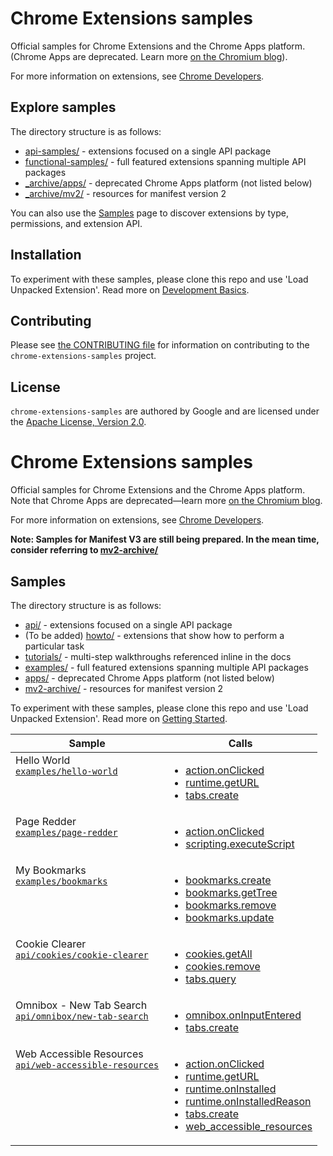 # Chrome Extensions samples

Official samples for Chrome Extensions and the Chrome Apps platform. (Chrome Apps are deprecated. Learn more [on the Chromium blog](https://blog.chromium.org/2020/08/changes-to-chrome-app-support-timeline.html)).

For more information on extensions, see [Chrome Developers](https://developer.chrome.com).

## Explore samples

The directory structure is as follows:

- [api-samples/](api-samples/) - extensions focused on a single API package
- [functional-samples/](functional-samples/) - full featured extensions spanning multiple API packages
- [\_archive/apps/](_archive/apps/) - deprecated Chrome Apps platform (not listed below)
- [\_archive/mv2/](_archive/mv2/) - resources for manifest version 2

You can also use the [Samples](https://developer.chrome.com/docs/extensions/samples/) page to discover extensions by type, permissions, and extension API.

## Installation

To experiment with these samples, please clone this repo and use 'Load Unpacked Extension'.
Read more on [Development Basics](https://developer.chrome.com/docs/extensions/mv3/getstarted/development-basics/#load-unpacked).

## Contributing

Please see [the CONTRIBUTING file](/CONTRIBUTING.md) for information on contributing to the `chrome-extensions-samples` project.

## License

`chrome-extensions-samples` are authored by Google and are licensed under the [Apache License, Version 2.0](/LICENSE).

# Chrome Extensions samples

Official samples for Chrome Extensions and the Chrome Apps platform.
Note that Chrome Apps are deprecated—learn more [on the Chromium blog](https://blog.chromium.org/2020/08/changes-to-chrome-app-support-timeline.html).

For more information on extensions, see [Chrome Developers](https://developer.chrome.com).

**Note: Samples for Manifest V3 are still being prepared. In the mean time, consider referring to [mv2-archive/](mv2-archive/)**

## Samples

The directory structure is as follows:

* [api/](api/) - extensions focused on a single API package
* (To be added) [howto/](howto/) - extensions that show how to perform a particular task
* [tutorials/](tutorials/) - multi-step walkthroughs referenced inline in the docs
* [examples/](examples/) - full featured extensions spanning multiple API packages
* [apps/](apps/) - deprecated Chrome Apps platform (not listed below)
* [mv2-archive/](mv2-archive/) - resources for manifest version 2

To experiment with these samples, please clone this repo and use 'Load Unpacked Extension'.
Read more on [Getting Started](https://developer.chrome.com/extensions/getstarted).

<table>
  <thead>
    <tr>
      <th>Sample</th>
      <th>Calls</th>
    </tr>
  </thead>
  <tbody>
    <tr>
      <td style="vertical-align:top;">
        Hello World <br>
        <a href="examples/hello-world"><code>examples/hello-world</code></a>
      </td>
      <td  style="vertical-align:top;">
        <ul>
          <li><a href="https://developer.chrome.com/docs/extensions/reference/action/#event-onClicked">action.onClicked</a></li>
          <li><a href="https://developer.chrome.com/docs/extensions/reference/runtime/#method-getURL">runtime.getURL</a></li>
          <li><a href="https://developer.chrome.com/docs/extensions/reference/tabs/#method-create">tabs.create</a></li>
        </ul>
      </td>
    </tr>
    <tr>
      <td style="vertical-align:top;">
        Page Redder <br>
        <a href="examples/page-redder"><code>examples/page-redder</code></a>
      </td>
      <td  style="vertical-align:top;">
        <ul>
          <li><a href="https://developer.chrome.com/docs/extensions/reference/action/#event-onClicked">action.onClicked</a></li>
          <li><a href="https://developer.chrome.com/docs/extensions/reference/scripting/#method-executeScript">scripting.executeScript</a></li>
        </ul>
      </td>
    </tr>
    <tr>
      <td style="vertical-align:top;">
         My Bookmarks <br>
        <a href="examples/bookmarks"><code>examples/bookmarks</code></a>
      </td>
      <td  style="vertical-align:top;">
        <ul>
          <li><a href="https://developer.chrome.com/docs/extensions/reference/bookmarks/#method-create">bookmarks.create</a></li>
          <li><a href="https://developer.chrome.com/docs/extensions/reference/bookmarks/#method-getTree">bookmarks.getTree</a></li>
          <li><a href="https://developer.chrome.com/docs/extensions/reference/bookmarks/#method-remove">bookmarks.remove</a></li>
          <li><a href="https://developer.chrome.com/docs/extensions/reference/bookmarks/#method-update">bookmarks.update</a></li>
        </ul>
      </td>
    </tr>
    <tr>
      <td style="vertical-align:top;">
        Cookie Clearer <br>
        <a href="api/cookies/cookie-clearer"><code>api/cookies/cookie-clearer</code></a>
      </td>
      <td  style="vertical-align:top;">
        <ul>
          <li><a href="https://developer.chrome.com/docs/extensions/reference/cookies/#method-getAll">cookies.getAll</a></li>
          <li><a href="https://developer.chrome.com/docs/extensions/reference/cookies/#method-remove">cookies.remove</a></li>
          <li><a href="https://developer.chrome.com/docs/extensions/reference/tabs/#method-query">tabs.query</a></li>
        </ul>
      </td>
    </tr>
    <tr>
      <td style="vertical-align:top;">
        Omnibox - New Tab Search <br>
        <a href="api/omnibox/new-tab-search"><code>api/omnibox/new-tab-search</code></a>
      </td>
      <td  style="vertical-align:top;">
        <ul>
          <li><a href="https://developer.chrome.com/docs/extensions/reference/omnibox/#event-onInputEntered">omnibox.onInputEntered</a></li>
          <li><a href="https://developer.chrome.com/docs/extensions/reference/tabs/#method-create">tabs.create</a></li>
        </ul>
      </td>
    </tr>
    <tr>
      <td style="vertical-align:top;">
        Web Accessible Resources <br>
        <a href="api/web-accessible-resources"><code>api/web-accessible-resources</code></a>
      </td>
      <td style="vertical-align:top;">
        <ul>
          <li><a href="https://developer.chrome.com/docs/extensions/reference/action/#event-onClicked">action.onClicked</a></li>
          <li><a href="https://developer.chrome.com/docs/extensions/reference/runtime/#method-getURL">runtime.getURL</a></li>
          <li><a href="https://developer.chrome.com/docs/extensions/reference/runtime/#event-onInstalled">runtime.onInstalled</a></li>
          <li><a href="https://developer.chrome.com/docs/extensions/reference/runtime/#type-OnInstalledReason">runtime.onInstalledReason</a></li>
          <li><a href="https://developer.chrome.com/docs/extensions/reference/tabs/#method-create">tabs.create</a></li>
          <li><a href="https://developer.chrome.com/docs/extensions/mv3/manifest/web_accessible_resources/">web_accessible_resources</a></li>
        </ul>
      </td>
    </tr>
  </tbody>
</table>

